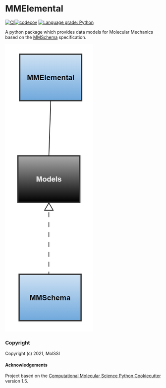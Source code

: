 MMElemental
==============================
[//]: # (Badges)
[![CI](https://github.com/MolSSI/MMElemental/actions/workflows/test.yaml/badge.svg)](https://github.com/MolSSI/MMElemental/actions/workflows/test.yaml)[![codecov](https://codecov.io/gh/MolSSI/MMElemental/branch/master/graph/badge.svg)](https://codecov.io/gh/MolSSI/MMElemental/branch/master)
[![Language grade: Python](https://img.shields.io/lgtm/grade/python/g/MolSSI/MMElemental.svg?logo=lgtm&logoWidth=18)](https://lgtm.com/projects/g/MolSSI/MMElemental/context:python)

A python package which provides data models for Molecular Mechanics based on the [MMSchema](https://mm-portal.netlify.app/mmschema) specification.

![image](mmelemental/data/imgs/mmelemental.png)


### Copyright
Copyright (c) 2021, MolSSI

#### Acknowledgements

Project based on the
[Computational Molecular Science Python Cookiecutter](https://github.com/molssi/cookiecutter-cms) version 1.5.
